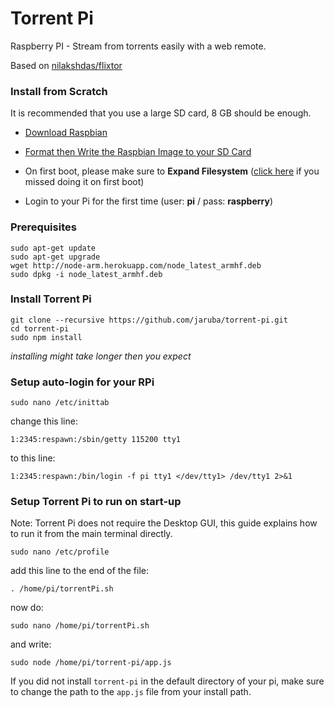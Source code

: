 # Torrent Pi
Raspberry PI - Stream from torrents easily with a web remote.

Based on [nilakshdas/flixtor](https://github.com/nilakshdas/flixtor)

### Install from Scratch

It is recommended that you use a large SD card, 8 GB should be enough.

- [Download Raspbian](https://www.raspberrypi.org/downloads/raspbian/)

- [Format then Write the Raspbian Image to your SD Card](https://www.raspberrypi.org/documentation/installation/installing-images/README.md)

- On first boot, please make sure to **Expand Filesystem** ([click here](https://www.raspberrypi.org/documentation/configuration/raspi-config.md) if you missed doing it on first boot)

- Login to your Pi for the first time (user: **pi** / pass: **raspberry**)

### Prerequisites

    sudo apt-get update
    sudo apt-get upgrade
    wget http://node-arm.herokuapp.com/node_latest_armhf.deb
    sudo dpkg -i node_latest_armhf.deb

### Install Torrent Pi

    git clone --recursive https://github.com/jaruba/torrent-pi.git
    cd torrent-pi
    sudo npm install

*installing might take longer then you expect*

### Setup auto-login for your RPi

    sudo nano /etc/inittab

change this line:

    1:2345:respawn:/sbin/getty 115200 tty1

to this line:

    1:2345:respawn:/bin/login -f pi tty1 </dev/tty1> /dev/tty1 2>&1

### Setup Torrent Pi to run on start-up

Note: Torrent Pi does not require the Desktop GUI, this guide explains how to run it from the main terminal directly.

    sudo nano /etc/profile

add this line to the end of the file:

    . /home/pi/torrentPi.sh

now do:

    sudo nano /home/pi/torrentPi.sh

and write:

    sudo node /home/pi/torrent-pi/app.js

If you did not install ``torrent-pi`` in the default directory of your pi, make sure to change the path to the ``app.js`` file from your install path.
